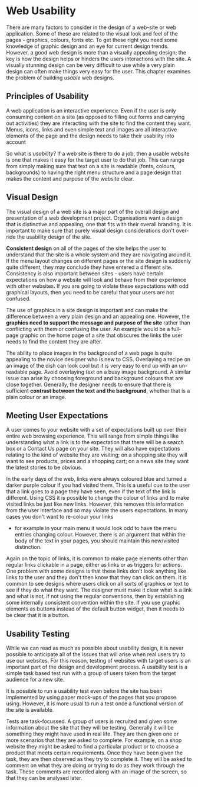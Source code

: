 

Web Usability
=============

There are many factors to consider in the design of a web-site or web
application. Some of these are related to the visual look and feel of
the pages - graphics, colours, fonts etc. To get these right you need
some knowledge of graphic design and an eye for current design trends.
However, a good web design is more than a visually appealing design; the
key is how the design helps or hinders the users interactions with the
site. A visually stunning design can be very difficult to use while a
very plain design can often make things very easy for the user. This
chapter examines the problem of building *usable* web designs.



Principles of Usability
-----------------------

A web application is an interactive experience. Even if the user is only
consuming content on a site (as opposed to filling out forms and
carrying out activities) they are interacting with the site to find the
content they want. Menus, icons, links and even simple text and images
are all interactive elements of the page and the design needs to take
their usability into account

So what is *usability*? If a web site is there to do a job, then a
usable website is one that makes it easy for the target user to do that
job. This can range from simply making sure that text on a site is
readable (fonts, colours, backgrounds) to having the right menu
structure and a page design that makes the content and purpose of the
website clear.





Visual Design
-------------

The visual design of a web site is a major part of the overall design
and presentation of a web development project. Organisations want a
design that is distinctive and appealing, one that fits with their
overall branding. It is important to make sure that purely visual design
considerations don't over-ride the usability design of the site.

**Consistent design** on all of the pages of the site helps the user to
understand that the site is a whole system and they are navigating
around it. If the menu layout changes on different pages or the site
design is suddenly quite different, they may conclude they have entered
a different site. Consistency is also important between sites - users
have certain expectations on how a website will look and behave from
their experience with other websites. If you are going to violate these
expectations with odd graphical layouts, then you need to be careful
that your users are not confused.

The use of graphics in a site design is important and can make the
difference between a very plain design and an appealing one. However,
the **graphics need to support the message and purpose of the site**
rather than conflicting with them or confusing the user. An example
would be a full-page graphic on the home page of a site that obscures
the links the user needs to find the content they are after.

The ability to place images in the background of a web page is quite
appealing to the novice designer who is new to CSS. Overlaying a recipe
on an image of the dish can look cool but it is very easy to end up with
an un-readable page. Avoid overlaying text on a busy image background. A
similar issue can arise by choosing foreground and background colours
that are close together. Generally, the designer needs to ensure that
there is sufficient **contrast between the text and the background**,
whether that is a plain colour or an image.





Meeting User Expectations
-------------------------

A user comes to your website with a set of expectations built up over
their entire web browsing experience. This will range from simple things
like understanding what a link is to the expectation that there will be
a search box or a Contact Us page on your site. They will also have
expectations relating to the kind of website they are visiting; on a
shopping site they will want to see products, prices and a shopping
cart; on a news site they want the latest stories to be obvious.

In the early days of the web, links were always coloured blue and turned
a darker purple colour if you had visited them. This is a useful cue to
the user that a link goes to a page they have seen, even if the text of
the link is different. Using CSS it is possible to change the colour of
links and to make visited links be just like new links. However, this
removes this information from the user interface and so may violate the
users expectations. In many cases you don't want to re-colour your links
- for example in your main menu it would look odd to have the menu
entries changing colour. However, there is an argument that within the
body of the text in your pages, you should maintain this new/visited
distinction.

Again on the topic of links, it is common to make page elements other
than regular links clickable in a page, either as links or as triggers
for actions. One problem with some designs is that these links don't
look anything like links to the user and they don't then know that they
can click on them. It is common to see designs where users click on all
sorts of graphics or text to see if they do what they want. The designer
must make it clear what is a link and what is not, if not using the
regular conventions, then by establishing some internally consistent
convention within the site. If you use graphic elements as buttons
instead of the default button widget, then it needs to be clear that it
is a button.





Usability Testing
-----------------

While we can read as much as possible about usability design, it is
never possible to anticipate all of the issues that will arise when real
users try to use our websites. For this reason, testing of websites with
target users is an important part of the design and development process.
A usability test is a simple task based test run with a group of users
taken from the target audience for a new site.

It is possible to run a usability test even before the site has been
implemented by using paper mock-ups of the pages that you propose using.
However, it is more usual to run a test once a functional version of the
site is available.

Tests are task-focussed. A group of users is recruited and given some
information about the site that they will be testing. Generally it will
be something they might have used in real life. They are then given one
or more scenarios that they are asked to complete. For example, on a
shop website they might be asked to find a particular product or to
choose a product that meets certain requirements. Once they have been
given the task, they are then observed as they try to complete it. They
will be asked to comment on what they are doing or trying to do as they
work through the task. These comments are recorded along with an image
of the screen, so that they can be analysed later.
